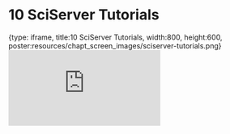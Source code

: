 # 10 SciServer Tutorials
 
{type: iframe, title:10 SciServer Tutorials, width:800, height:600, poster:resources/chapt_screen_images/sciserver-tutorials.png}
![](https://vgaysin1.github.io/CURE-MicrobialMysteries-test/sciserver-tutorials.html)
 

 
